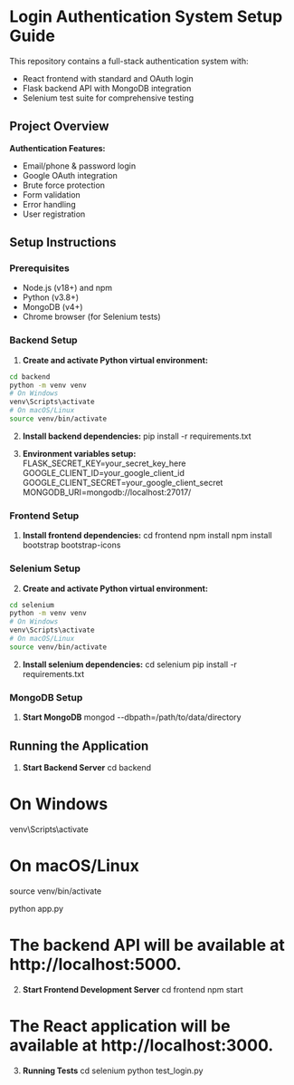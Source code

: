 # Login Authentication System Setup Guide

This repository contains a full-stack authentication system with:
- React frontend with standard and OAuth login
- Flask backend API with MongoDB integration
- Selenium test suite for comprehensive testing

## Project Overview

**Authentication Features:**
- Email/phone & password login
- Google OAuth integration
- Brute force protection
- Form validation
- Error handling
- User registration

## Setup Instructions

### Prerequisites

- Node.js (v18+) and npm
- Python (v3.8+)
- MongoDB (v4+)
- Chrome browser (for Selenium tests)

### Backend Setup

1. **Create and activate Python virtual environment:**

```bash
cd backend
python -m venv venv
# On Windows
venv\Scripts\activate
# On macOS/Linux
source venv/bin/activate
```

2. **Install backend dependencies:**
pip install -r requirements.txt

3. **Environment variables setup:**
FLASK_SECRET_KEY=your_secret_key_here
GOOGLE_CLIENT_ID=your_google_client_id
GOOGLE_CLIENT_SECRET=your_google_client_secret
MONGODB_URI=mongodb://localhost:27017/

### Frontend Setup
1.  **Install frontend dependencies:**
cd frontend
npm install
npm install bootstrap bootstrap-icons 


### Selenium Setup
2. **Create and activate Python virtual environment:**

```bash
cd selenium
python -m venv venv
# On Windows
venv\Scripts\activate
# On macOS/Linux
source venv/bin/activate
```
2.  **Install selenium dependencies:**
cd selenium
pip install -r requirements.txt


### MongoDB Setup
1. **Start MongoDB**
mongod --dbpath=/path/to/data/directory


## Running the Application

1.  **Start Backend Server**
cd backend
# On Windows
venv\Scripts\activate
# On macOS/Linux
source venv/bin/activate

python app.py

 # The backend API will be available at http://localhost:5000.

2. **Start Frontend Development Server**
cd frontend
npm start

 # The React application will be available at http://localhost:3000.

3. **Running Tests**
cd selenium
python test_login.py
